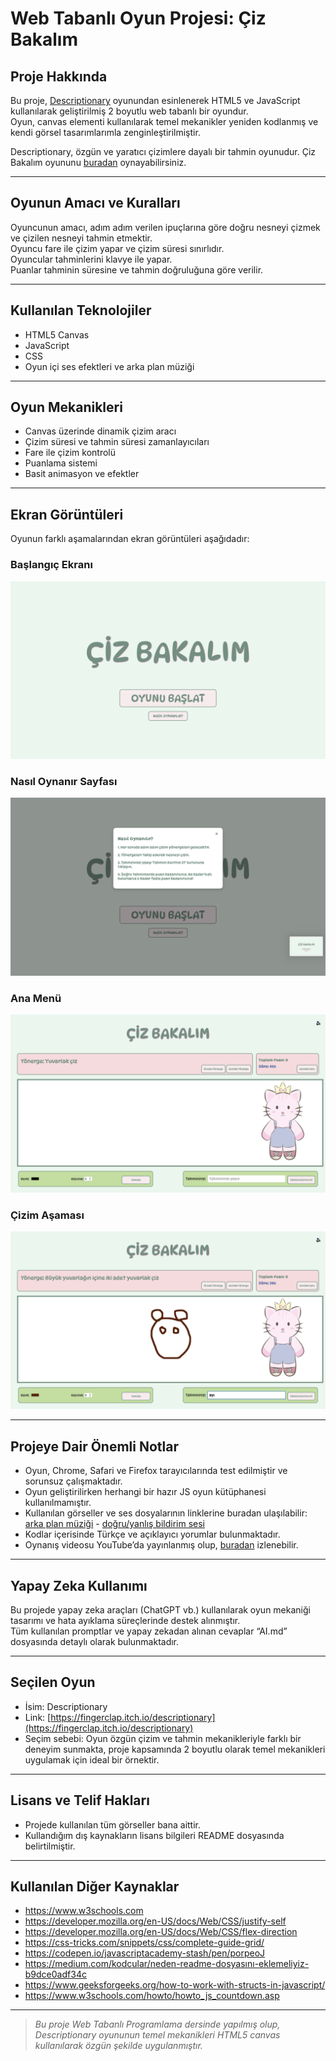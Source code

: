 
# Web Tabanlı Oyun Projesi: Çiz Bakalım

## Proje Hakkında

Bu proje, [Descriptionary](https://fingerclap.itch.io/descriptionary) oyunundan esinlenerek HTML5 ve JavaScript kullanılarak geliştirilmiş 2 boyutlu web tabanlı bir oyundur.  
Oyun, canvas elementi kullanılarak temel mekanikler yeniden kodlanmış ve kendi görsel tasarımlarımla zenginleştirilmiştir.

Descriptionary, özgün ve yaratıcı çizimlere dayalı bir tahmin oyunudur.
Çiz Bakalım oyununu [buradan](https://mlkyzgt.github.io/ciz_bakalim/) oynayabilirsiniz.

---

## Oyunun Amacı ve Kuralları

Oyuncunun amacı, adım adım verilen ipuçlarına göre doğru nesneyi çizmek ve çizilen nesneyi tahmin etmektir.  
Oyuncu fare ile çizim yapar ve çizim süresi sınırlıdır.  
Oyuncular tahminlerini klavye ile yapar.  
Puanlar tahminin süresine ve tahmin doğruluğuna göre verilir.

---

## Kullanılan Teknolojiler

- HTML5 Canvas  
- JavaScript
- CSS
- Oyun içi ses efektleri ve arka plan müziği

---

## Oyun Mekanikleri

- Canvas üzerinde dinamik çizim aracı  
- Çizim süresi ve tahmin süresi zamanlayıcıları  
- Fare ile çizim kontrolü  
- Puanlama sistemi  
- Basit animasyon ve efektler

---


## Ekran Görüntüleri

Oyunun farklı aşamalarından ekran görüntüleri aşağıdadır:

### Başlangıç Ekranı
![Başlangıç Ekranı](images/baslangic-ekrani.png)

### Nasıl Oynanır Sayfası
![Nasıl Oynanır](images/nasil-oynanilir.png)

### Ana Menü
![Ana Ekran](images/ana-ekran.png)

### Çizim Aşaması
![Çizim Aşaması](images/cizim-asamasi.png)


---

## Projeye Dair Önemli Notlar

- Oyun, Chrome, Safari ve Firefox tarayıcılarında test edilmiştir ve sorunsuz çalışmaktadır.  
- Oyun geliştirilirken herhangi bir hazır JS oyun kütüphanesi kullanılmamıştır.  
- Kullanılan görseller ve ses dosyalarının linklerine buradan ulaşılabilir: [arka plan müziği](https://youtu.be/o5Csf-XrXdY?feature=shared) - [doğru/yanlış bildirim sesi](https://www.youtube.com/watch?v=worclOeTALw)
- Kodlar içerisinde Türkçe ve açıklayıcı yorumlar bulunmaktadır.  
- Oynanış videosu YouTube’da yayınlanmış olup, [buradan]() izlenebilir.  

---

## Yapay Zeka Kullanımı

Bu projede yapay zeka araçları (ChatGPT vb.) kullanılarak oyun mekaniği tasarımı ve hata ayıklama süreçlerinde destek alınmıştır.  
Tüm kullanılan promptlar ve yapay zekadan alınan cevaplar “AI.md” dosyasında detaylı olarak bulunmaktadır.

---

## Seçilen Oyun

- İsim: Descriptionary  
- Link: [https://fingerclap.itch.io/descriptionary](https://fingerclap.itch.io/descriptionary)  
- Seçim sebebi: Oyun özgün çizim ve tahmin mekanikleriyle farklı bir deneyim sunmakta, proje kapsamında 2 boyutlu olarak temel mekanikleri uygulamak için ideal bir örnektir.

---

## Lisans ve Telif Hakları

- Projede kullanılan tüm görseller bana aittir. 
- Kullandığım dış kaynakların lisans bilgileri README dosyasında belirtilmiştir.

---

## Kullanılan Diğer Kaynaklar

- https://www.w3schools.com
- https://developer.mozilla.org/en-US/docs/Web/CSS/justify-self
- https://developer.mozilla.org/en-US/docs/Web/CSS/flex-direction
- https://css-tricks.com/snippets/css/complete-guide-grid/
- https://codepen.io/javascriptacademy-stash/pen/porpeoJ
- https://medium.com/kodcular/neden-readme-dosyasını-eklemeliyiz-b9dce0adf34c
- https://www.geeksforgeeks.org/how-to-work-with-structs-in-javascript/
- https://www.w3schools.com/howto/howto_js_countdown.asp

---

> *Bu proje Web Tabanlı Programlama dersinde yapılmış olup, Descriptionary oyununun temel mekanikleri HTML5 canvas kullanılarak özgün şekilde uygulanmıştır.*
